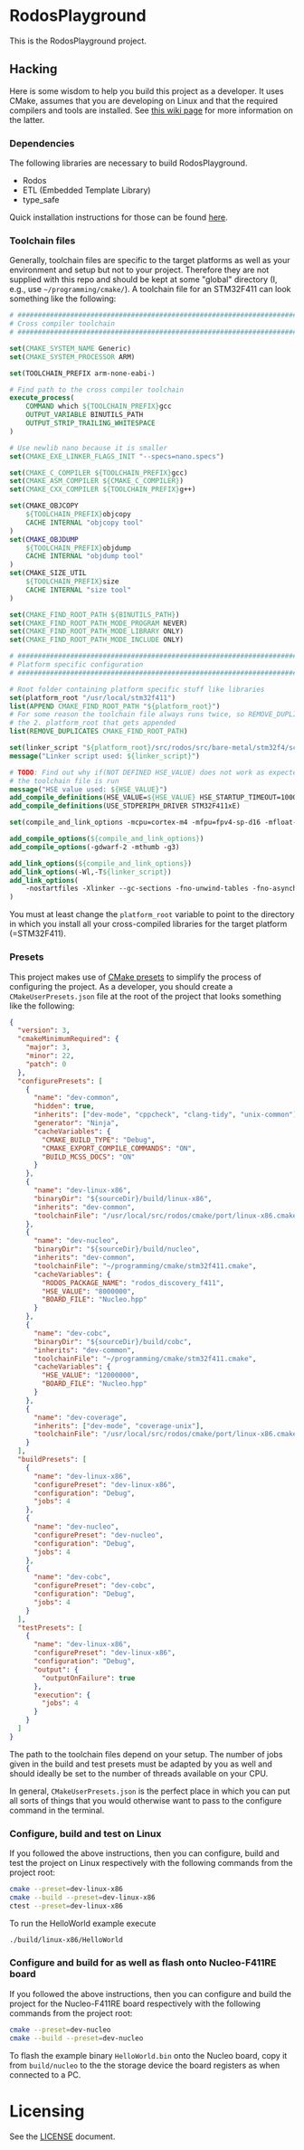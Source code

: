 # RodosPlayground

This is the RodosPlayground project.

## Hacking

Here is some wisdom to help you build this project as a developer. It uses CMake, assumes that you
are developing on Linux and that the required compilers and tools are installed. See [this wiki
page](https://wiki.tust.at/books/sts1/page/setup-compilers-and-tools#bkmrk-gnu-arm-embedded-too) for
more information on the latter.

### Dependencies

The following libraries are necessary to build RodosPlayground.

- Rodos
- ETL (Embedded Template Library)
- type_safe

Quick installation instructions for those can be found [here](https://wiki.tust.at/books/sts1/page/setup-libraries).

### Toolchain files

Generally, toolchain files are specific to the target platforms as well as your environment and setup
but not to your project. Therefore they are not supplied with this repo and should be kept at some "global" directory (I, e.g., use `~/programming/cmake/`). A toolchain file for an STM32F411 can look something like the following:

```cmake
# ##################################################################################################
# Cross compiler toolchain
# ##################################################################################################

set(CMAKE_SYSTEM_NAME Generic)
set(CMAKE_SYSTEM_PROCESSOR ARM)

set(TOOLCHAIN_PREFIX arm-none-eabi-)

# Find path to the cross compiler toolchain
execute_process(
    COMMAND which ${TOOLCHAIN_PREFIX}gcc
    OUTPUT_VARIABLE BINUTILS_PATH
    OUTPUT_STRIP_TRAILING_WHITESPACE
)

# Use newlib nano because it is smaller
set(CMAKE_EXE_LINKER_FLAGS_INIT "--specs=nano.specs")

set(CMAKE_C_COMPILER ${TOOLCHAIN_PREFIX}gcc)
set(CMAKE_ASM_COMPILER ${CMAKE_C_COMPILER})
set(CMAKE_CXX_COMPILER ${TOOLCHAIN_PREFIX}g++)

set(CMAKE_OBJCOPY
    ${TOOLCHAIN_PREFIX}objcopy
    CACHE INTERNAL "objcopy tool"
)
set(CMAKE_OBJDUMP
    ${TOOLCHAIN_PREFIX}objdump
    CACHE INTERNAL "objdump tool"
)
set(CMAKE_SIZE_UTIL
    ${TOOLCHAIN_PREFIX}size
    CACHE INTERNAL "size tool"
)

set(CMAKE_FIND_ROOT_PATH ${BINUTILS_PATH})
set(CMAKE_FIND_ROOT_PATH_MODE_PROGRAM NEVER)
set(CMAKE_FIND_ROOT_PATH_MODE_LIBRARY ONLY)
set(CMAKE_FIND_ROOT_PATH_MODE_INCLUDE ONLY)

# ##################################################################################################
# Platform specific configuration
# ##################################################################################################

# Root folder containing platform specific stuff like libraries
set(platform_root "/usr/local/stm32f411")
list(APPEND CMAKE_FIND_ROOT_PATH "${platform_root}")
# For some reason the toolchain file always runs twice, so REMOVE_DUPLICATES is used to get rid of
# the 2. platform_root that gets appended
list(REMOVE_DUPLICATES CMAKE_FIND_ROOT_PATH)

set(linker_script "${platform_root}/src/rodos/src/bare-metal/stm32f4/scripts/stm32f411xe_flash.ld")
message("Linker script used: ${linker_script}")

# TODO: Find out why if(NOT DEFINED HSE_VALUE) does not work as expected and fails the second time
# the toolchain file is run
message("HSE value used: ${HSE_VALUE}")
add_compile_definitions(HSE_VALUE=${HSE_VALUE} HSE_STARTUP_TIMEOUT=10000000)
add_compile_definitions(USE_STDPERIPH_DRIVER STM32F411xE)

set(compile_and_link_options -mcpu=cortex-m4 -mfpu=fpv4-sp-d16 -mfloat-abi=softfp)

add_compile_options(${compile_and_link_options})
add_compile_options(-gdwarf-2 -mthumb -g3)

add_link_options(${compile_and_link_options})
add_link_options(-Wl,-T${linker_script})
add_link_options(
    -nostartfiles -Xlinker --gc-sections -fno-unwind-tables -fno-asynchronous-unwind-tables
)
```

You must at least change the `platform_root` variable to point to the directory in which you install all your cross-compiled libraries for the target platform (=STM32F411).

### Presets

This project makes use of [CMake
presets](https://cmake.org/cmake/help/latest/manual/cmake-presets.7.html) to simplify the process of
configuring the project. As a developer, you should create a `CMakeUserPresets.json` file at the
root of the project that looks something like the following:

```json
{
  "version": 3,
  "cmakeMinimumRequired": {
    "major": 3,
    "minor": 22,
    "patch": 0
  },
  "configurePresets": [
    {
      "name": "dev-common",
      "hidden": true,
      "inherits": ["dev-mode", "cppcheck", "clang-tidy", "unix-common"],
      "generator": "Ninja",
      "cacheVariables": {
        "CMAKE_BUILD_TYPE": "Debug",
        "CMAKE_EXPORT_COMPILE_COMMANDS": "ON",
        "BUILD_MCSS_DOCS": "ON"
      }
    },
    {
      "name": "dev-linux-x86",
      "binaryDir": "${sourceDir}/build/linux-x86",
      "inherits": "dev-common",
      "toolchainFile": "/usr/local/src/rodos/cmake/port/linux-x86.cmake"
    },
    {
      "name": "dev-nucleo",
      "binaryDir": "${sourceDir}/build/nucleo",
      "inherits": "dev-common",
      "toolchainFile": "~/programming/cmake/stm32f411.cmake",
      "cacheVariables": {
        "RODOS_PACKAGE_NAME": "rodos_discovery_f411",
        "HSE_VALUE": "8000000",
        "BOARD_FILE": "Nucleo.hpp"
      }
    },
    {
      "name": "dev-cobc",
      "binaryDir": "${sourceDir}/build/cobc",
      "inherits": "dev-common",
      "toolchainFile": "~/programming/cmake/stm32f411.cmake",
      "cacheVariables": {
        "HSE_VALUE": "12000000",
        "BOARD_FILE": "Nucleo.hpp"
      }
    },
    {
      "name": "dev-coverage",
      "inherits": ["dev-mode", "coverage-unix"],
      "toolchainFile": "/usr/local/src/rodos/cmake/port/linux-x86.cmake"
    }
  ],
  "buildPresets": [
    {
      "name": "dev-linux-x86",
      "configurePreset": "dev-linux-x86",
      "configuration": "Debug",
      "jobs": 4
    },
    {
      "name": "dev-nucleo",
      "configurePreset": "dev-nucleo",
      "configuration": "Debug",
      "jobs": 4
    },
    {
      "name": "dev-cobc",
      "configurePreset": "dev-cobc",
      "configuration": "Debug",
      "jobs": 4
    }
  ],
  "testPresets": [
    {
      "name": "dev-linux-x86",
      "configurePreset": "dev-linux-x86",
      "configuration": "Debug",
      "output": {
        "outputOnFailure": true
      },
      "execution": {
        "jobs": 4
      }
    }
  ]
}
```

The path to the toolchain files depend on your setup. The number of jobs given in the build and test
presets must be adapted by you as well and should ideally be set to the number of threads available
on your CPU.

In general, `CMakeUserPresets.json` is the perfect place in which you can put all sorts of things
that you would otherwise want to pass to the configure command in the terminal.

### Configure, build and test on Linux

If you followed the above instructions, then you can configure, build and test the project on
Linux respectively with the following commands from the project root:

```sh
cmake --preset=dev-linux-x86
cmake --build --preset=dev-linux-x86
ctest --preset=dev-linux-x86
```

To run the HelloWorld example execute

```sh
./build/linux-x86/HelloWorld
```

### Configure and build for as well as flash onto Nucleo-F411RE board

If you followed the above instructions, then you can configure and build the project for the
Nucleo-F411RE board respectively with the following commands from the project root:

```sh
cmake --preset=dev-nucleo
cmake --build --preset=dev-nucleo
```

To flash the example binary `HelloWorld.bin` onto the Nucleo board, copy it from
`build/nucleo` to the the storage device the board registers as when connected to a PC.

# Licensing

See the [LICENSE](LICENSE.md) document.
<!--
Please go to https://choosealicense.com/ and choose a license that fits your needs. GNU GPLv3 is a
pretty nice option ;-)
-->
